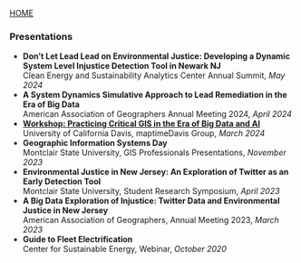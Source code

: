 [HOME](./README.html)

### Presentations 
- **Don’t Let Lead Lead on Environmental Justice: Developing a Dynamic System Level Injustice Detection Tool in Newark NJ**  
  Clean Energy and Sustainability Analytics Center Annual Summit, _May 2024_
- **A System Dynamics Simulative Approach to Lead Remediation in the Era of Big Data**  
  American Association of Geographers Annual Meeting 2024, _April 2024_
- [**Workshop: Practicing Critical GIS in the Era of Big Data and AI**](https://www.youtube.com/watch?v=03EEYN0Qknw)  
  University of California Davis, maptimeDavis Group, _March 2024_
- **Geographic Information Systems Day**  
Montclair State University, GIS Professionals Presentations, _November 2023_
- **Environmental Justice in New Jersey: An Exploration of Twitter as an Early Detection Tool**  
Montclair State University, Student Research Symposium, _April 2023_
- **A Big Data Exploration of Injustice: Twitter Data and Environmental Justice in New Jersey**  
American Association of Geographers, Annual Meeting 2023, _March 2023_
- **Guide to Fleet Electrification**  
Center for Sustainable Energy, Webinar, _October 2020_
